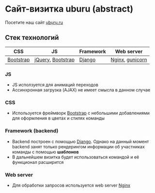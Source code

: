 # Сайт-визитка uburu (abstract)

Посетите наш сайт [ụbụrụ.ru](http://uburu.ru)

## Стек технологий

| CSS | JS | Framework | Web server |
|---------|---------|---------|---------|
|[Bootstrap](https://getbootstrap.com/)|[jQuery](https://ajax.googleapis.com/ajax/libs/jquery/3.3.1/jquery.min.js), [Bootstrap](https://getbootstrap.com/)|[Django](https://www.djangoproject.com/)|[Nginx](https://nginx.ru/ru/), [gunicorn](http://gunicorn.org/)|


### JS

* JS исползуется для анимаций переходов
* Ассинхронная загрузка (AJAX) не имеет смысла в данном случае

### CSS 

* Используется фреймворк [Bootstrap](https://getbootstrap.com/) с небольшими добавлениями для оформления в цветах и стилях команды 

### Framework (backend)

* Backend построен с помощью [Django](https://www.djangoproject.com/). Однако на данный момент backend занят только рендерингом информации об участниках команды с помощью **шаблонов**
* В дальнейшем визитка будет использоваться командой и её функционал расширится


### Web server

* Для обработки запросов используется web server [Nginx](https://nginx.ru/ru/)
